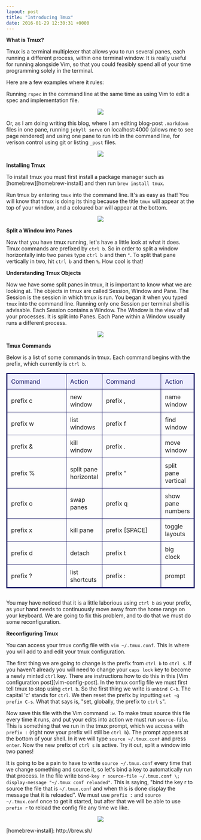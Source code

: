 ```yaml
---
layout: post
title: "Introducing Tmux"
date: 2016-01-29 12:30:31 +0000
---
```


<strong> What is Tmux? </strong>

Tmux is a terminal multiplexer that allows you to run several panes, each running a different process, within one terminal window. It is really useful for running alongside Vim, so that you could feasibly spend all of your time programming solely in the terminal.

Here are a few examples where it rules:

Running `rspec` in the command line at the same time as using Vim to edit a spec and implementation file.

<p align="center">
<img src="../../../../../../../assets/tmux-example-rspec-rb-files.jpg">
</p>

Or, as I am doing writing this blog, where I am editing blog-post `.markdown` files in one pane, running `jekyll serve` on localhost:4000 (allows me to see page rendered) and using one pane to run irb in the command line, for verison control using git or listing `_post` files.

<p align="center">
<img src="../../../../../../../assets/tmux-example-post-edits-jekyll-serve.jpg">
</p>

<strong> Installing Tmux </strong>

To install tmux you must first install a package manager such as [homebrew][homebrew-install] and then run `brew install tmux`.

Run tmux by entering `tmux` into the command line. It's as easy as that! You will know that tmux is doing its thing because the title `tmux` will appear at the top of your window, and a coloured bar will appear at the bottom. 

<p align="center">
<img src="../../../../../../../assets/running-tmux.jpg">
</p>

<strong> Split a Window into Panes </strong>

Now that you have tmux running, let's have a little look at what it does. Tmux commands are prefixed by `ctrl b`. So in order to split a window horizontally into two panes type `ctrl b` and then `"`. To split that pane vertically in two, hit `ctrl b` and then `%`. How cool is that!

<strong> Understanding Tmux Objects </strong>

Now we have some split panes in tmux, it is important to know what we are looking at. The objects in tmux are called Session, Window and Pane. The Session is the session in which tmux is run. You began it when you typed `tmux` into the command line. Running only one Session per terminal shell is advisable. Each Session contains a Window. The Window is the view of all your processes. It is split into Panes. Each Pane within a Window usually runs a different process.

<p align="center">
<img src="../../../../../../../assets/tmux-objects.jpg">
</p>

<strong> Tmux Commands </strong>

Below is a list of some commands in tmux. Each command begins with the prefix, which currently is `ctrl b`.


<div align="center" style="margin-bottom: 30px;">
<table style="border-spacing: 0px; border: #111162 solid 2px;">
<tr>
<td style="width: 200px; padding: 10px; border: #111162 solid 1px; margin: 0px; color: #111162; background-color: #EEEEFF">Command</td>
<td style="padding: 10px; border: #111162 solid 1px; margin: 0px; color: #111162; background-color: #EEEEFF">Action</td>
<td style="width: 200px; padding: 10px; border: #111162 solid 1px; margin: 0px; color: #111162; background-color: #EEEEFF">Command</td>
<td style="padding: 10px; border: #111162 solid 1px; margin: 0px; color: #111162; background-color: #EEEEFF">Action</td>
</tr>
<tr>
<td style="padding: 10px; border: #111162 solid 1px; margin: 0px;">prefix c</td>
<td style="padding: 10px; border: #111162 solid 1px; margin: 0px;">new window</td>
<td style="padding: 10px; border: #111162 solid 1px; margin: 0px;">prefix ,</td>
<td style="padding: 10px; border: #111162 solid 1px; margin: 0px;">name window</td>
</tr>
<tr>
<td style="padding: 10px; border: #111162 solid 1px; margin: 0px;">prefix w</td>
<td style="padding: 10px; border: #111162 solid 1px; margin: 0px;">list windows</td>
<td style="padding: 10px; border: #111162 solid 1px; margin: 0px;">prefix f</td>
<td style="padding: 10px; border: #111162 solid 1px; margin: 0px;">find window</td>
</tr>
<tr>
<td style="padding: 10px; border: #111162 solid 1px; margin: 0px;">prefix &</td>
<td style="padding: 10px; border: #111162 solid 1px; margin: 0px;">kill window</td>
<td style="padding: 10px; border: #111162 solid 1px; margin: 0px;">prefix .</td>
<td style="padding: 10px; border: #111162 solid 1px; margin: 0px;">move window</td>
</tr>
<tr>
<td style="padding: 10px; border: #111162 solid 1px; margin: 0px;">prefix %</td>
<td style="padding: 10px; border: #111162 solid 1px; margin: 0px;">split pane horizontal</td>
<td style="padding: 10px; border: #111162 solid 1px; margin: 0px;">prefix "</td>
<td style="padding: 10px; border: #111162 solid 1px; margin: 0px;">split pane vertical</td>
</tr>
<tr>
<td style="padding: 10px; border: #111162 solid 1px; margin: 0px;">prefix o</td>
<td style="padding: 10px; border: #111162 solid 1px; margin: 0px;">swap panes</td>
<td style="padding: 10px; border: #111162 solid 1px; margin: 0px;">prefix q</td>
<td style="padding: 10px; border: #111162 solid 1px; margin: 0px;">show pane numbers</td>
</tr>
<tr>
<td style="padding: 10px; border: #111162 solid 1px; margin: 0px;">prefix x</td>
<td style="padding: 10px; border: #111162 solid 1px; margin: 0px;">kill pane</td>
<td style="padding: 10px; border: #111162 solid 1px; margin: 0px;">prefix [SPACE]</td> 
<td style="padding: 10px; border: #111162 solid 1px; margin: 0px;">toggle layouts</td>
</tr>
<tr>
<td style="padding: 10px; border: #111162 solid 1px; margin: 0px;">prefix d</td>
<td style="padding: 10px; border: #111162 solid 1px; margin: 0px;">detach</td>
<td style="padding: 10px; border: #111162 solid 1px; margin: 0px;">prefix t</td>
<td style="padding: 10px; border: #111162 solid 1px; margin: 0px;">big clock</td>
</tr>
<tr>
<td style="padding: 10px; border: #111162 solid 1px; margin: 0px;">prefix ?</td>
<td style="padding: 10px; border: #111162 solid 1px; margin: 0px;">list shortcuts</td>
<td style="padding: 10px; border: #111162 solid 1px; margin: 0px;">prefix :</td>
<td style="padding: 10px; border: #111162 solid 1px; margin: 0px;">prompt</td>
</tr>
</table>
</div>

You may have noticed that it is a little laborious using `ctrl b` as your prefix, as your hand needs to continuously move away from the home range on your keyboard. We are going to fix this problem, and to do that we must do some reconfiguration.


<strong> Reconfiguring Tmux </strong>

You can access your tmux config file with `vim ~/.tmux.conf`. This is where you will add to and edit your tmux configuration.

The first thing we are going to change is the prefix from `ctrl b` to `ctrl s`. If you haven't already you will need to change your `caps lock` key to become a newly minted `ctrl` key. There are instructions how to do this in this [Vim configuration post][vim-config-post]. In the tmux config file we must first tell tmux to stop using `ctrl b`. So the first thing we write is `unbind C-b`. The capital 'c' stands for `ctrl`. We then reset the prefix by inputting `set -g prefix C-s`. What that says is, "set, globally, the prefix to `ctrl` `s`".

Now save this file with the Vim command `:w`. To make tmux source this file every time it runs, and put your edits into action we must run `source-file`. This is something that we run in the tmux prompt, which we access with `prefix :` (right now your prefix will still be `ctrl b`). The prompt appears at the bottom of your shell. In it we will type `source ~/.tmux.conf` and press `enter`. Now the new prefix of `ctrl s` is active. Try it out, split a window into two panes!

It is going to be a pain to have to write `source ~/.tmux.conf` every time that we change something and source it, so let's bind a key to automatically run that process. In the file write `bind-key r source-file ~/.tmux.conf \; display-message "~/.tmux conf reloaded"`. This is saying, "bind the key r to source the file that is `~/.tmux.conf` and when this is done display the message that it is reloaded". We must use `prefix :` and `source ~/.tmux.conf` once to get it started, but after that we will be able to use `prefix r` to reload the config file any time we like.

<p align="center">
<img src="../../../../../../../assets/tmux-config.jpg">
</p>
[homebrew-install]: http://brew.sh/

